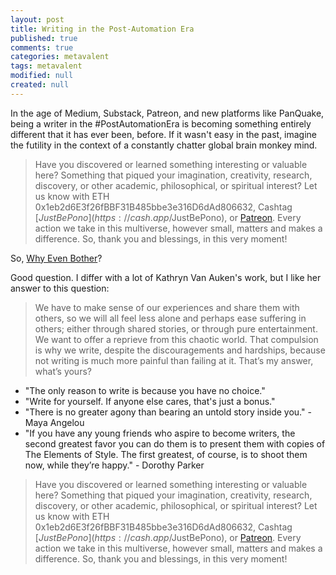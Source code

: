 ```yaml
---
layout: post
title: Writing in the Post-Automation Era
published: true
comments: true
categories: metavalent
tags: metavalent
modified: null
created: null
---
```


In the age of Medium, Substack, Patreon, and new platforms like PanQuake, being a writer in the #PostAutomationEra is becoming something entirely different that it has ever been, before. If it wasn't easy in the past, imagine the futility in the context of a constantly chatter global brain monkey mind.

> Have you discovered or learned something interesting or valuable here? Something that piqued your imagination, creativity, research, discovery, or other academic, philosophical, or spiritual interest? Let us know with ETH 0x1eb2d6E3f26fBBF31B485bbe3e316D6dAd806632, Cashtag [$JustBePono](https://cash.app/$JustBePono), or [Patreon](https://patreon.com/metavalent). Every action we take in this multiverse, however small, matters and makes a difference. So, thank you and blessings, in this very moment!

So, [Why Even Bother](https://writingcooperative.com/why-bother-being-a-writer-421d707daefd)?

Good question. I differ with a lot of Kathryn Van Auken's work, but I like her answer to this question:

> We have to make sense of our experiences and share them with others, so we will all feel less alone and perhaps ease suffering in others; either through shared stories, or through pure entertainment. We want to offer a reprieve from this chaotic world.
> That compulsion is why we write, despite the discouragements and hardships, because not writing is much more painful than failing at it.
> That’s my answer, what’s yours?

- "The only reason to write is because you have no choice."
- "Write for yourself. If anyone else cares, that's just a bonus."
- "There is no greater agony than bearing an untold story inside you." - Maya Angelou
- "If you have any young friends who aspire to become writers, the second greatest favor you can do them is to present them with copies of The Elements of Style. The first greatest, of course, is to shoot them now, while they’re happy." - Dorothy Parker

> Have you discovered or learned something interesting or valuable here? Something that piqued your imagination, creativity, research, discovery, or other academic, philosophical, or spiritual interest? Let us know with ETH 0x1eb2d6E3f26fBBF31B485bbe3e316D6dAd806632, Cashtag [$JustBePono](https://cash.app/$JustBePono), or [Patreon](https://patreon.com/metavalent). Every action we take in this multiverse, however small, matters and makes a difference. So, thank you and blessings, in this very moment!